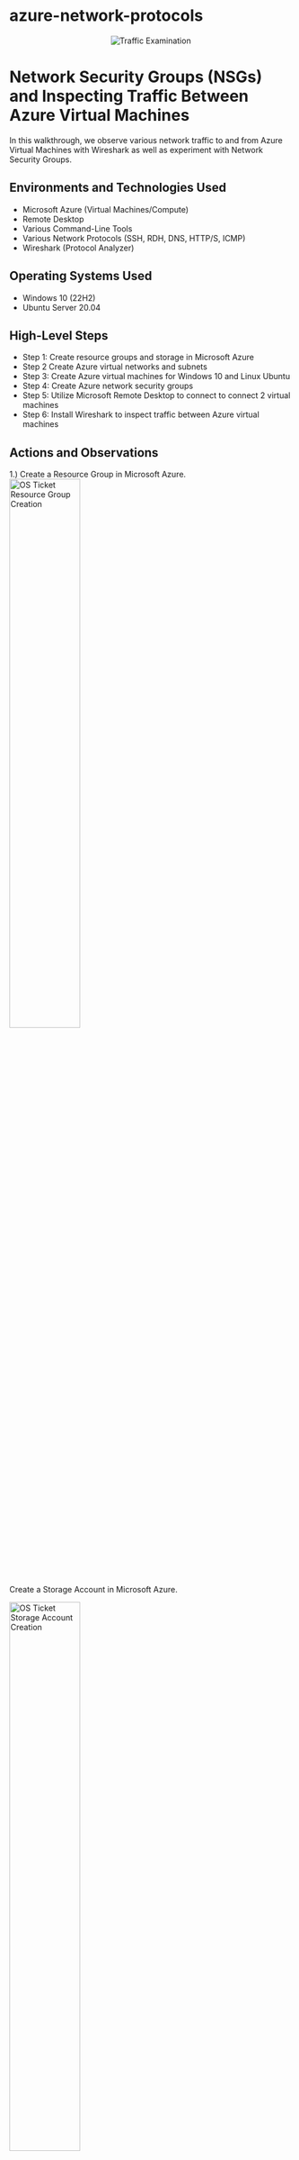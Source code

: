# azure-network-protocols
<p align="center">
<img src="https://i.imgur.com/Ua7udoS.png" alt="Traffic Examination"/>
</p>

<h1>Network Security Groups (NSGs) and Inspecting Traffic Between Azure Virtual Machines</h1>
In this walkthrough, we observe various network traffic to and from Azure Virtual Machines with Wireshark as well as experiment with Network Security Groups. <br />




<h2>Environments and Technologies Used</h2>

- Microsoft Azure (Virtual Machines/Compute)
- Remote Desktop
- Various Command-Line Tools
- Various Network Protocols (SSH, RDH, DNS, HTTP/S, ICMP)
- Wireshark (Protocol Analyzer)

<h2>Operating Systems Used </h2>

- Windows 10 (22H2)
- Ubuntu Server 20.04

<h2>High-Level Steps</h2>

- Step 1: Create resource groups and storage in Microsoft Azure
- Step 2  Create Azure virtual networks and subnets
- Step 3: Create Azure virtual machines for Windows 10 and Linux Ubuntu
- Step 4: Create Azure network security groups
- Step 5: Utilize Microsoft Remote Desktop to connect to connect 2 virtual machines
- Step 6: Install Wireshark to inspect traffic between Azure virtual machines

<h2>Actions and Observations</h2>

<p>   
</p>
1.) Create a Resource Group in Microsoft Azure. 
<img src="https://imgur.com/4If8Vds.png" height="50%" width="50%" alt="OS Ticket Resource Group Creation"/>
</p>
</p>
Create a Storage Account in Microsoft Azure.
</p>
<img src="https://imgur.com/o9HJA3f.png" height="50%" width="50%" alt="OS Ticket Storage Account Creation"/>
</p>
</p>
2.) Create a virtual machine in Microsoft Azure with Windows 10, a Virtual Network, and Subnet.
</p>
<img src="https://imgur.com/CtOLJuo.png" height="50%" width="50%" alt="OS Ticket VM Creation"/>
</p>
</p>
3.) Create virtual machine in Microsoft Azure with Linux (Ubuntu) and deploy.
</p>
</p>
<img src="https://imgur.com/SzLnmiV.png" height="50%" width="50%" alt="Virtual Machine Linux"/>
</p>
</p>
4.) Create Azure network security groups
<img src="https://imgur.com/L6fWZTN.png" height="50%" width="50%" alt="Remote Desktop"/>
</p>
5.) Utilize Microsoft Remote Desktop to access Windows 10 virtual machine
<p>
<img src="https://imgur.com/q4R7hqD.png" height="50%" width="50%" alt="Remote Desktop"/>
  
6.) Within your Windows 10 Virtual Machine, Install Wireshark
Open Wireshark and filter for ICMP traffic only
Utilize Wireshark to capture packets using Interet Control Messaging Protocol (ICMP) 

<img src="https://imgur.com/yMWgiST.png" height="50%" width="50%" alt="Wireshark"/>
</p>
<br />
</p>
Utilize Wireshark to capture packets using Secure Shell (SSH)
</p>
<img src="https://imgur.com/fRlTG2w.png" height="50%" width="50%" alt="Wireshark"/>
</p>
</p>
Utilize Wireshark to monitor DHCP traffic over the network after renewing IP address
</p>
<img src="https://imgur.com/ivDUljU.png" height="50%" width="50%" alt="Wireshark"/>
</p>
</p>
<br />
Utilize Wireshark to monitor DNS traffic over the network use nslookup to determine "Google" IP addresses
</p>
<img src="https://imgur.com/A3b81O6.png" height="50%" width="50%" alt="Wireshark"/>
</p>
</p>
Utilize Wireshark to monitor ICMP traffic over the network use Ping -t.  
</p>
<img src="https://imgur.com/xd9SCFY.png" height="50%" width="50%" alt="Wireshark"/>
</p>


Create firewall rule to deny inbound ICMP traffic
</p>
<img src="https://imgur.com/L6fWZTN.png" height="50%" width="50%" alt="Wireshark"/>
</p>
